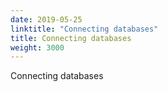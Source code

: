 ```yaml
---
date: 2019-05-25
linktitle: "Connecting databases"
title: Connecting databases
weight: 3000
---
```


Connecting databases
